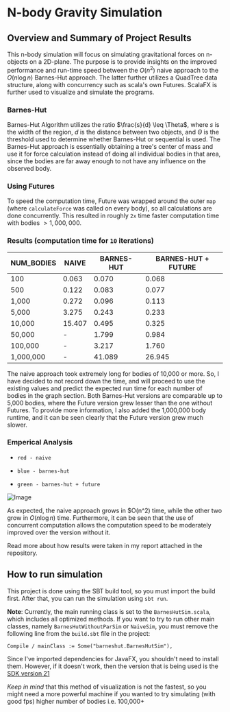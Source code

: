 # N-body Gravity Simulation
 
## Overview and Summary of Project Results

This n-body simulation will focus on simulating gravitational forces on n-objects on a 2D-plane. The purpose is to provide insights on the improved performance and run-time speed between the $O(n^2)$ naive approach to the $O(n\log n)$ Barnes-Hut approach. The latter further utilizes a QuadTree data structure, along with concurrency such as scala's own Futures. ScalaFX is further used to visualize and simulate the programs.

### Barnes-Hut

Barnes-Hut Algorithm utilizes the ratio $\frac{s}{d} \leq \Theta$, where $s$ is the width of the region, $d$ is the distance between two objects, and $\Theta$ is the threshold used to determine whether Barnes-Hut or sequential is used. The Barnes-Hut approach is essentially obtaining a tree's center of mass and use it for force calculation instead of doing all individual bodies in that area, since the bodies are far away enough to not have any influence on the observed body.

### Using Futures

To speed the computation time, Future was wrapped around the outer `map` (where `calculateForce` was called on every body), so all calculations are done concurrently. This resulted in roughly `2x` time faster computation time with bodies $> 1,000,000$.

### Results (computation time for `10` iterations)

NUM_BODIES | NAIVE | BARNES-HUT | BARNES-HUT + FUTURE
-----------|-------|------------|--------------------
100 | 0.063 | 0.070 | 0.068
500 | 0.122 | 0.083 | 0.077
1,000 | 0.272 | 0.096 | 0.113
5,000 | 3.275 | 0.243 | 0.233
10,000 | 15.407 | 0.495 | 0.325
50,000 | - | 1.799 | 0.984
100,000 | - | 3.217 | 1.760
1,000,000 | - | 41.089 | 26.945

The naive approach took extremely long for bodies of 10,000 or more. So, I have decided to not record down the time, and will proceed to use the existing values and predict the expected run time for each number of bodies in the graph section. Both Barnes-Hut versions are comparable up to 5,000 bodies, where the Future version grew lesser than the one without Futures. To provide more information, I also added the 1,000,000 body runtime, and it can be seen clearly that the Future version grew much slower.

### Emperical Analysis

- `red - naive`

- `blue - barnes-hut`

- `green - barnes-hut + future`

![Image](https://github.com/user-attachments/assets/39df8a90-1243-4fe6-a46d-12c1031ba22f)

As expected, the naive approach grows in $O(n^2) time, while the other two grow in $O(n\log n)$ time. Furthermore, it can be seen that the use of concurrent computation allows the computation speed to be moderately improved over the version without it.

Read more about how results were taken in my report attached in the repository.

## How to run simulation
This project is done using the SBT build tool, so you must import the build first. After that, you can run the simulation using `sbt run`.

**Note**: Currently, the main running class is set to the `BarnesHutSim.scala`, which includes all optimized methods. If you want to try to run other main classes, namely `BarnesHutWithoutParSim` or `NaiveSim`, you must remove the following line from the `build.sbt` file in the project:

`Compile / mainClass := Some("barneshut.BarnesHutSim"),`

Since I've imported dependencies for JavaFX, you shouldn't need to install them. However, if it doesn't work, then the version that is being used is the [SDK version 21](https://gluonhq.com/products/javafx/)

*Keep in mind* that this method of visualization is not the fastest, so you might need a more powerful machine if you wanted to try simulating (with good fps) higher number of bodies i.e. 100,000+
